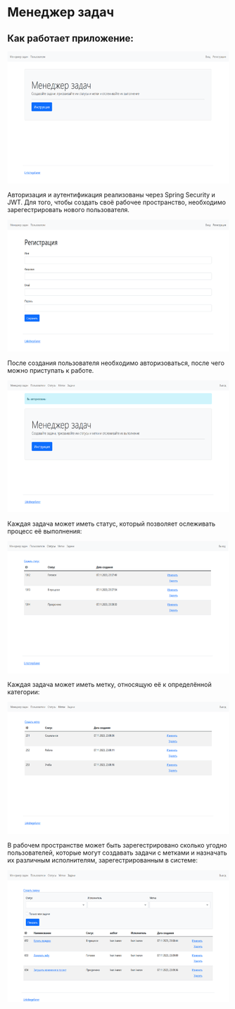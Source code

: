 # Менеджер задач

## Как работает приложение:

<p style="text-align: left;">
  <img src="https://github.com/Linkshegelianer/Spring-React-Fullstack-CRUD-webapp/blob/main/description/screenshots_ru/1.png" width="650" height="300">
</p>



Авторизация и аутентификация реализованы через Spring Security и JWT. Для того, чтобы создать своё рабочее пространство, необходимо зарегестрировать нового пользователя.

<p style="text-align: left;">
  <img src="https://github.com/Linkshegelianer/Spring-React-Fullstack-CRUD-webapp/blob/main/description/screenshots_ru/2.png" width="650" height="300">
</p>

После создания пользователя необходимо авторизоваться, после чего можно приступать к работе. 

<p style="text-align: left;">
  <img src="https://github.com/Linkshegelianer/Spring-React-Fullstack-CRUD-webapp/blob/main/description/screenshots_ru/3.png" width="650" height="300">
</p>

Каждая задача может иметь статус, который позволяет ослеживать процесс её выполнения:

<p style="text-align: left;">
  <img src="https://github.com/Linkshegelianer/Spring-React-Fullstack-CRUD-webapp/blob/main/description/screenshots_ru/4.png" width="650" height="300">
</p>

Каждая задача может иметь метку, относящую её к определённой категории: 

<p style="text-align: left;">
  <img src="https://github.com/Linkshegelianer/Spring-React-Fullstack-CRUD-webapp/blob/main/description/screenshots_ru/5.png" width="650" height="300">
</p>

В рабочем пространстве может быть зарегестрировано сколько угодно пользователей, которые могут создавать задачи с метками и назначать их различным исполнителям, зарегестрированным в системе:

<p style="text-align: left;">
  <img src="https://github.com/Linkshegelianer/Spring-React-Fullstack-CRUD-webapp/blob/main/description/screenshots_ru/6.png" width="650" height="300">
</p>